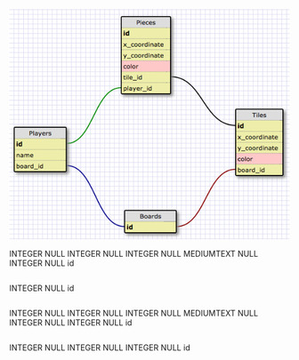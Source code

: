 ![Checkers Schama](./checkers_schama.png 'Checkers Schama')

<?xml version="1.0" encoding="utf-8" ?>
<!-- SQL XML created by WWW SQL Designer, http://code.google.com/p/wwwsqldesigner/ -->
<!-- Active URL: https://socrates.devbootcamp.com/sql -->
<sql>
<datatypes db="mysql">
  <group label="Numeric" color="rgb(238,238,170)">
    <type label="Integer" length="0" sql="INTEGER" re="INT" quote=""/>
    <type label="Decimal" length="1" sql="DECIMAL" re="DEC" quote=""/>
    <type label="Single precision" length="0" sql="FLOAT" quote=""/>
    <type label="Double precision" length="0" sql="DOUBLE" re="DOUBLE" quote=""/>
  </group>

  <group label="Character" color="rgb(255,200,200)">
    <type label="Char" length="1" sql="CHAR" quote="'"/>
    <type label="Varchar" length="1" sql="VARCHAR" quote="'"/>
    <type label="Text" length="0" sql="MEDIUMTEXT" re="TEXT" quote="'"/>
    <type label="Binary" length="1" sql="BINARY" quote="'"/>
    <type label="Varbinary" length="1" sql="VARBINARY" quote="'"/>
    <type label="BLOB" length="0" sql="BLOB" re="BLOB" quote="'"/>
  </group>

  <group label="Date &amp; Time" color="rgb(200,255,200)">
    <type label="Date" length="0" sql="DATE" quote="'"/>
    <type label="Time" length="0" sql="TIME" quote="'"/>
    <type label="Datetime" length="0" sql="DATETIME" quote="'"/>
    <type label="Year" length="0" sql="YEAR" quote=""/>
    <type label="Timestamp" length="0" sql="TIMESTAMP" quote="'"/>
  </group>

  <group label="Miscellaneous" color="rgb(200,200,255)">
    <type label="ENUM" length="1" sql="ENUM" quote=""/>
    <type label="SET" length="1" sql="SET" quote=""/>
    <type label="Bit" length="0" sql="bit" quote=""/>
  </group>
</datatypes><table x="1004" y="289" name="Tiles">
<row name="id" null="1" autoincrement="1">
<datatype>INTEGER</datatype>
<default>NULL</default></row>
<row name="x_coordinate" null="1" autoincrement="0">
<datatype>INTEGER</datatype>
<default>NULL</default></row>
<row name="y_coordinate" null="1" autoincrement="0">
<datatype>INTEGER</datatype>
<default>NULL</default></row>
<row name="color" null="1" autoincrement="0">
<datatype>MEDIUMTEXT</datatype>
<default>NULL</default></row>
<row name="board_id" null="1" autoincrement="0">
<datatype>INTEGER</datatype>
<default>NULL</default><relation table="Boards" row="id" />
</row>
<key type="PRIMARY" name="">
<part>id</part>
</key>
</table>
<table x="772" y="501" name="Boards">
<row name="id" null="1" autoincrement="1">
<datatype>INTEGER</datatype>
<default>NULL</default></row>
<key type="PRIMARY" name="">
<part>id</part>
</key>
</table>
<table x="765" y="95" name="Pieces">
<row name="id" null="1" autoincrement="1">
<datatype>INTEGER</datatype>
<default>NULL</default></row>
<row name="x_coordinate" null="1" autoincrement="0">
<datatype>INTEGER</datatype>
<default>NULL</default></row>
<row name="y_coordinate" null="1" autoincrement="0">
<datatype>INTEGER</datatype>
<default>NULL</default></row>
<row name="color" null="1" autoincrement="0">
<datatype>MEDIUMTEXT</datatype>
<default>NULL</default></row>
<row name="tile_id" null="1" autoincrement="0">
<datatype>INTEGER</datatype>
<default>NULL</default><relation table="Tiles" row="id" />
</row>
<row name="player_id" null="1" autoincrement="0">
<datatype>INTEGER</datatype>
<default>NULL</default><relation table="Players" row="id" />
</row>
<key type="PRIMARY" name="">
<part>id</part>
</key>
</table>
<table x="541" y="327" name="Players">
<row name="id" null="1" autoincrement="1">
<datatype>INTEGER</datatype>
<default>NULL</default></row>
<row name="name" null="1" autoincrement="0">
<datatype>INTEGER</datatype>
<default>NULL</default></row>
<row name="board_id" null="1" autoincrement="0">
<datatype>INTEGER</datatype>
<default>NULL</default><relation table="Boards" row="id" />
</row>
<key type="PRIMARY" name="">
<part>id</part>
</key>
</table>
</sql>
